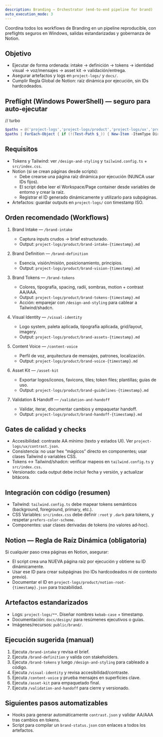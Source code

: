 ```yaml
---
description: Branding — Orchestrator (end‑to‑end pipeline for brand)
auto_execution_mode: 3
---
```


Coordina todos los workflows de Branding en un pipeline reproducible, con preflights seguros en Windows, salidas estandarizadas y gobernanza de Notion.

## Objetivo
- Ejecutar de forma ordenada: intake → definición → tokens → identidad visual → voz/mensajes → asset kit → validación/entrega.
- Asegurar artefactos y logs en `project-logs/` y `docs/`.
- Cumplir Regla Global de Notion: raíz dinámica por ejecución, sin IDs hardcodeados.

## Preflight (Windows PowerShell) — seguro para auto‑ejecutar
// turbo
```powershell
$paths = @('project-logs','project-logs/product','project-logs/ux','project-logs/design','docs/design')
$paths | ForEach-Object { if (!(Test-Path $_)) { New-Item -ItemType Directory -Path $_ | Out-Null } }
```

## Requisitos
- Tokens y Tailwind: ver `/design-and-styling` y `tailwind.config.ts` + `src/index.css`.
- Notion (si se crean páginas desde scripts):
  - Debe crearse una página raíz dinámica por ejecución (NUNCA usar IDs fijos).
  - El script debe leer el Workspace/Page container desde variables de entorno y crear la raíz.
  - Registrar el ID generado dinámicamente y utilizarlo para subpáginas.
- Artefactos: guardar outputs en `project-logs/` con timestamp ISO.

## Orden recomendado (Workflows)
1) Brand Intake — `/brand-intake`
   - Captura inputs crudos → brief estructurado.
   - Output: `project-logs/product/brand-intake-{timestamp}.md`

2) Brand Definition — `/brand-definition`
   - Esencia, visión/misión, posicionamiento, principios.
   - Output: `project-logs/product/brand-vision-{timestamp}.md`

3) Brand Tokens — `/brand-tokens`
   - Colores, tipografía, spacing, radii, sombras, motion + contrast AA/AAA.
   - Output: `project-logs/product/brand-tokens-{timestamp}.md`
   - Acción: emparejar con `/design-and-styling` para cablear a Tailwind/shadcn.

4) Visual Identity — `/visual-identity`
   - Logo system, paleta aplicada, tipografía aplicada, grid/layout, imagery.
   - Output: `project-logs/product/brand-assets-{timestamp}.md`

5) Content Voice — `/content-voice`
   - Perfil de voz, arquitectura de mensajes, patrones, localización.
   - Output: `project-logs/product/brand-voice-{timestamp}.md`

6) Asset Kit — `/asset-kit`
   - Exportar logos/iconos, favicons, tiles; token files; plantillas; guías de uso.
   - Output: `project-logs/product/brand-guidelines-{timestamp}.md`

7) Validation & Handoff — `/validation-and-handoff`
   - Validar, iterar, documentar cambios y empaquetar handoff.
   - Output: `project-logs/product/brand-handoff-{timestamp}.md`

## Gates de calidad y checks
- Accesibilidad: contraste AA mínimo (texto y estados UI). Ver `project-logs/ux/contrast.json`.
- Consistencia: no usar hex “mágicos” directo en componentes; usar clases Tailwind o variables CSS.
- Tokens ↔ Tailwind/shadcn: verificar mapeos en `tailwind.config.ts` y `src/index.css`.
- Versionado: cada output debe incluir fecha y versión, y actualizar bitácora.

## Integración con código (resumen)
- Tailwind: `tailwind.config.ts` debe mapear tokens semánticos (background, foreground, primary, etc.).
- CSS Variables: `src/index.css` debe definir `:root` y `.dark` para tokens, y respetar `prefers-color-scheme`.
- Componentes: usar clases derivadas de tokens (no valores ad‑hoc).

## Notion — Regla de Raíz Dinámica (obligatoria)
Si cualquier paso crea páginas en Notion, asegurar:
- El script crea una NUEVA página raíz por ejecución y obtiene su ID dinámicamente.
- Usar ese ID para crear subpáginas (no IDs hardcodeados ni de contexto previo).
- Documentar el ID en `project-logs/product/notion-root-{timestamp}.json` para trazabilidad.

## Artefactos estandarizados
- Logs: `project-logs/**`. Diseñar nombres `kebab-case` + timestamp.
- Documentación: `docs/design/` para resúmenes ejecutivos o guías.
- Imágenes/recursos: `public/brand/`.

## Ejecución sugerida (manual)
1. Ejecuta `/brand-intake` y revisa el brief.
2. Ejecuta `/brand-definition` y valida con stakeholders.
3. Ejecuta `/brand-tokens` y luego `/design-and-styling` para cableado a código.
4. Ejecuta `/visual-identity` y revisa accesibilidad/contraste.
5. Ejecuta `/content-voice` y prueba mensajes en superficies clave.
6. Ejecuta `/asset-kit` para empaquetado final.
7. Ejecuta `/validation-and-handoff` para cierre y versionado.

## Siguientes pasos automatizables
- Hooks para generar automáticamente `contrast.json` y validar AA/AAA tras cambios en tokens.
- Script para compilar un `brand-status.json` con enlaces a todos los artefactos.